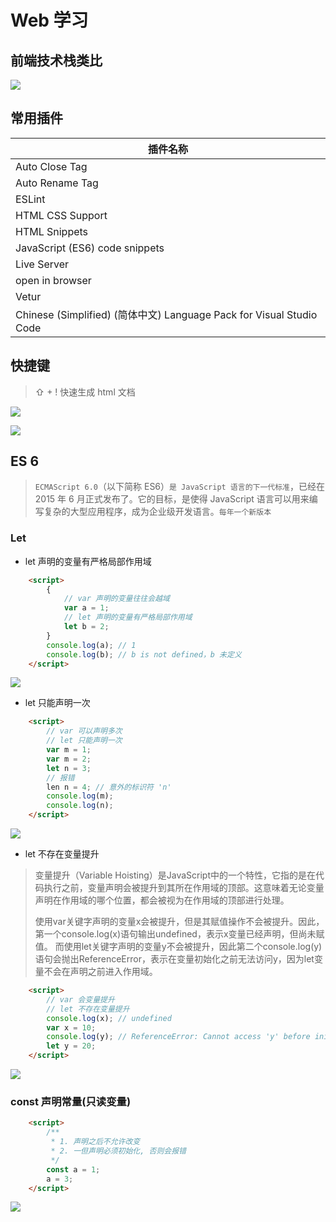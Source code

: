 # Web 学习

## 前端技术栈类比

![](https://oss.yiki.tech/img/202305182122951.png)

## 常用插件

| 插件名称                                                     |
| ------------------------------------------------------------ |
| Auto Close Tag                                               |
| Auto Rename Tag                                              |
| ESLint                                                       |
| HTML CSS Support                                             |
| HTML Snippets                                                |
| JavaScript (ES6) code snippets                               |
| Live Server                                                  |
| open in browser                                              |
| Vetur                                                        |
| Chinese (Simplified) (简体中文) Language Pack for Visual Studio Code |

## 快捷键

> ⇧ + ! 快速生成 html 文档

![](https://oss.yiki.tech/img/202305182245789.png)

![](https://oss.yiki.tech/img/202305182245214.png)

## ES 6

> `ECMAScript 6.0`（以下简称 ES6）`是 JavaScript 语言的下一代标准`，已经在 2015 年 6 月正式发布了。它的目标，是使得 JavaScript 语言可以用来编写复杂的大型应用程序，成为企业级开发语言。`每年一个新版本`

### Let

* let 声明的变量有严格局部作用域

```html
    <script>
        {
            // var 声明的变量往往会越域
            var a = 1;
            // let 声明的变量有严格局部作用域
            let b = 2;
        }
        console.log(a); // 1
        console.log(b); // b is not defined，b 未定义
    </script>
```

![](https://oss.yiki.tech/img/202305182253002.png)

* let 只能声明一次

```html
    <script>
        // var 可以声明多次
        // let 只能声明一次
        var m = 1;
        var m = 2;
        let n = 3;
        // 报错
        len n = 4; // 意外的标识符 'n'
        console.log(m);
        console.log(n);
    </script>
```

![](https://oss.yiki.tech/img/202305182257011.png)

* let 不存在变量提升

> 变量提升（Variable Hoisting）是JavaScript中的一个特性，它指的是在代码执行之前，变量声明会被提升到其所在作用域的顶部。这意味着无论变量声明在作用域的哪个位置，都会被视为在作用域的顶部进行处理。
> 
> 使用var关键字声明的变量x会被提升，但是其赋值操作不会被提升。因此，第一个console.log(x)语句输出undefined，表示x变量已经声明，但尚未赋值。 
> 而使用let关键字声明的变量y不会被提升，因此第二个console.log(y)语句会抛出ReferenceError，表示在变量初始化之前无法访问y，因为let变量不会在声明之前进入作用域。

```html
    <script>
        // var 会变量提升
        // let 不存在变量提升
        console.log(x); // undefined
        var x = 10;
        console.log(y); // ReferenceError: Cannot access 'y' before initialization, 初始化前无法访问“y”
        let y = 20;
    </script>
```

![](https://oss.yiki.tech/img/202305182302721.png)

### const 声明常量(只读变量)

```html
    <script>
        /**
         * 1. 声明之后不允许改变
         * 2. 一但声明必须初始化, 否则会报错
         */
        const a = 1;
        a = 3;
    </script>
```

![](https://oss.yiki.tech/img/202305182306738.png)
